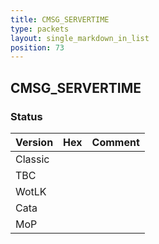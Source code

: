 ```yaml
---
title: CMSG_SERVERTIME
type: packets
layout: single_markdown_in_list
position: 73
---
```


## CMSG_SERVERTIME

### Status

Version | Hex | Comment
---------- | ---------- | ---------- 
Classic |  |  
TBC |  |  
WotLK |  |  
Cata |  |  
MoP |  |  